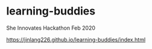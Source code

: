 # learning-buddies
She Innovates Hackathon Feb 2020

https://jinlang226.github.io/learning-buddies/index.html
